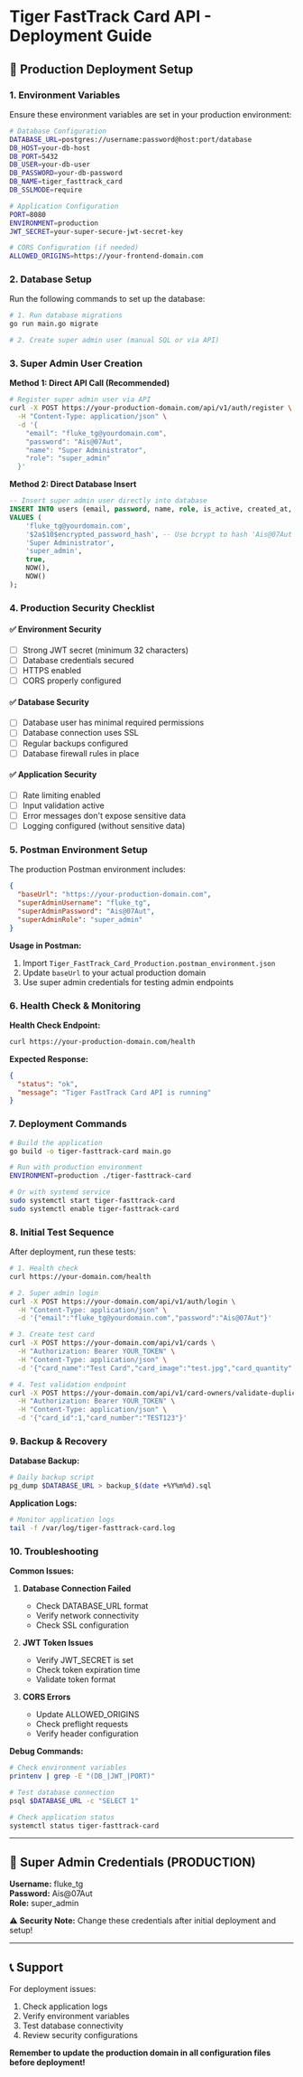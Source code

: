 # Tiger FastTrack Card API - Deployment Guide

## 🚀 Production Deployment Setup

### 1. Environment Variables
Ensure these environment variables are set in your production environment:

```bash
# Database Configuration
DATABASE_URL=postgres://username:password@host:port/database
DB_HOST=your-db-host
DB_PORT=5432
DB_USER=your-db-user
DB_PASSWORD=your-db-password
DB_NAME=tiger_fasttrack_card
DB_SSLMODE=require

# Application Configuration
PORT=8080
ENVIRONMENT=production
JWT_SECRET=your-super-secure-jwt-secret-key

# CORS Configuration (if needed)
ALLOWED_ORIGINS=https://your-frontend-domain.com
```

### 2. Database Setup
Run the following commands to set up the database:

```bash
# 1. Run database migrations
go run main.go migrate

# 2. Create super admin user (manual SQL or via API)
```

### 3. Super Admin User Creation

**Method 1: Direct API Call (Recommended)**
```bash
# Register super admin user via API
curl -X POST https://your-production-domain.com/api/v1/auth/register \
  -H "Content-Type: application/json" \
  -d '{
    "email": "fluke_tg@yourdomain.com",
    "password": "Ais@07Aut",
    "name": "Super Administrator",
    "role": "super_admin"
  }'
```

**Method 2: Direct Database Insert**
```sql
-- Insert super admin user directly into database
INSERT INTO users (email, password, name, role, is_active, created_at, updated_at)
VALUES (
    'fluke_tg@yourdomain.com',
    '$2a$10$encrypted_password_hash', -- Use bcrypt to hash 'Ais@07Aut'
    'Super Administrator',
    'super_admin',
    true,
    NOW(),
    NOW()
);
```

### 4. Production Security Checklist

#### ✅ Environment Security
- [ ] Strong JWT secret (minimum 32 characters)
- [ ] Database credentials secured
- [ ] HTTPS enabled
- [ ] CORS properly configured

#### ✅ Database Security
- [ ] Database user has minimal required permissions
- [ ] Database connection uses SSL
- [ ] Regular backups configured
- [ ] Database firewall rules in place

#### ✅ Application Security
- [ ] Rate limiting enabled
- [ ] Input validation active
- [ ] Error messages don't expose sensitive data
- [ ] Logging configured (without sensitive data)

### 5. Postman Environment Setup

The production Postman environment includes:

```json
{
  "baseUrl": "https://your-production-domain.com",
  "superAdminUsername": "fluke_tg",
  "superAdminPassword": "Ais@07Aut",
  "superAdminRole": "super_admin"
}
```

**Usage in Postman:**
1. Import `Tiger_FastTrack_Card_Production.postman_environment.json`
2. Update `baseUrl` to your actual production domain
3. Use super admin credentials for testing admin endpoints

### 6. Health Check & Monitoring

**Health Check Endpoint:**
```bash
curl https://your-production-domain.com/health
```

**Expected Response:**
```json
{
  "status": "ok",
  "message": "Tiger FastTrack Card API is running"
}
```

### 7. Deployment Commands

```bash
# Build the application
go build -o tiger-fasttrack-card main.go

# Run with production environment
ENVIRONMENT=production ./tiger-fasttrack-card

# Or with systemd service
sudo systemctl start tiger-fasttrack-card
sudo systemctl enable tiger-fasttrack-card
```

### 8. Initial Test Sequence

After deployment, run these tests:

```bash
# 1. Health check
curl https://your-domain.com/health

# 2. Super admin login
curl -X POST https://your-domain.com/api/v1/auth/login \
  -H "Content-Type: application/json" \
  -d '{"email":"fluke_tg@yourdomain.com","password":"Ais@07Aut"}'

# 3. Create test card
curl -X POST https://your-domain.com/api/v1/cards \
  -H "Authorization: Bearer YOUR_TOKEN" \
  -H "Content-Type: application/json" \
  -d '{"card_name":"Test Card","card_image":"test.jpg","card_quantity":100}'

# 4. Test validation endpoint
curl -X POST https://your-domain.com/api/v1/card-owners/validate-duplicate \
  -H "Authorization: Bearer YOUR_TOKEN" \
  -H "Content-Type: application/json" \
  -d '{"card_id":1,"card_number":"TEST123"}'
```

### 9. Backup & Recovery

**Database Backup:**
```bash
# Daily backup script
pg_dump $DATABASE_URL > backup_$(date +%Y%m%d).sql
```

**Application Logs:**
```bash
# Monitor application logs
tail -f /var/log/tiger-fasttrack-card.log
```

### 10. Troubleshooting

**Common Issues:**

1. **Database Connection Failed**
   - Check DATABASE_URL format
   - Verify network connectivity
   - Check SSL configuration

2. **JWT Token Issues**
   - Verify JWT_SECRET is set
   - Check token expiration time
   - Validate token format

3. **CORS Errors**
   - Update ALLOWED_ORIGINS
   - Check preflight requests
   - Verify header configuration

**Debug Commands:**
```bash
# Check environment variables
printenv | grep -E "(DB_|JWT_|PORT)"

# Test database connection
psql $DATABASE_URL -c "SELECT 1"

# Check application status
systemctl status tiger-fasttrack-card
```

---

## 🔐 Super Admin Credentials (PRODUCTION)

**Username:** fluke_tg  
**Password:** Ais@07Aut  
**Role:** super_admin  

⚠️ **Security Note:** Change these credentials after initial deployment and setup!

---

## 📞 Support

For deployment issues:
1. Check application logs
2. Verify environment variables
3. Test database connectivity
4. Review security configurations

**Remember to update the production domain in all configuration files before deployment!**
